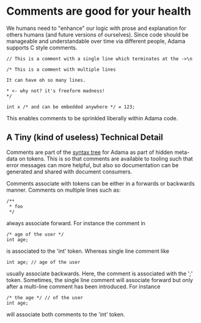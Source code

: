 # Comments are good for your health

We humans need to "enhance" our logic with prose and explanation for others humans (and future versions of ourselves). Since code should be manageable and understandable over time via different people, Adama supports C style comments.

```adama
// This is a comment with a single line which terminates at the ->\n

/* This is a comment with multiple lines

It can have oh so many lines.

* <- why not? it's freeform madness!
*/

int x /* and can be embedded anywhere */ = 123;
```

This enables comments to be sprinkled liberally within Adama code.

## A Tiny (kind of useless) Technical Detail

Comments are part of the [syntax tree](https://en.wikipedia.org/wiki/Abstract_syntax_tree) for Adama as part of hidden meta-data on tokens. This is so that comments are available to tooling such that error messages can more helpful, but also so documentation can be generated and shared with document consumers.

Comments associate with tokens can be either in a forwards or backwards manner. Comments on multiple lines such as:

```adama
/**
 * foo
 */
```
always associate forward. For instance the comment in
```adama
/* age of the user */
int age;
```
is associated to the 'int' token. Whereas single line comment like
```adama
int age; // age of the user
```
usually associate backwards. Here, the comment is associated with the ';' token. Sometimes, the single line comment will associate forward but only after a multi-line comment has been introduced. For instance

```adama
/* the age */ // of the user
int age;
```

will associate both comments to the 'int' token.
